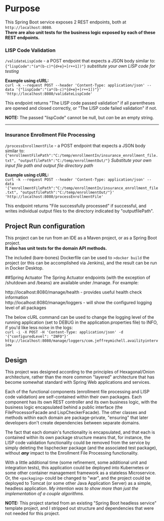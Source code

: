# Purpose

This Spring Boot service exposes 2 REST endpoints, both at `http://localhost:8080`.  
**There are also unit tests for the business logic exposed by each of these REST endpoints.**

### LISP Code Validation
`/validateLispCode` - a POST endpoint that expects a JSON body similar to:  
`{"lispCode":"(a*(b-c)*{d+e}+[r++1])"}`  _substitute your own LISP code for testing_

**Example using cURL:**  
`curl -k --request POST --header 'Content-Type: application/json' --data '{"lispCode":"(a*(b-c)*{d+e}+[r++1])"}' 'http://localhost:8080/validateLispCode'`

This endpoint returns "The LISP code passed validation" if all parentheses are opened and closed correctly, or "The LISP code failed validation" if not.

**NOTE:** The passed "lispCode" cannot be null, but _can_ be an empty string.

----
### Insurance Enrollment File Processing
`/processEnrollmentFile` - a POST endpoint that expects a JSON body similar to:  
`{"enrollmentFilePath":"C:/temp/enrollmentIn/insurance_enrollment_file.txt", "outputfilePath":"C:/temp/enrollmentOut/"}`  _Substitute your own input file path and output file directory path_

**Example using cURL:**  
`curl -k --request POST --header 'Content-Type: application/json' --data '{"enrollmentFilePath":"C:/temp/enrollmentIn/insurance_enrollment_file.txt", "outputfilePath":"C:/temp/enrollmentOut/"}' 'http://localhost:8080/processEnrollmentFile'`

This endpoint returns "File successfully processed" if successful, and writes individual output files to the directory indicated by "outputfilePath". 

## Project Run configuration
This project can be run from an IDE as a Maven project, or as a Spring Boot project.  
**It also has unit tests for the domain API methods.**

The included (bare-bones) Dockerfile can be used to `>docker build` the project (or this can be accomplished via Jenkins), and the result can be run in Docker Desktop.

##Spring Actuator
The Spring Actuator endpoints (with the exception of /shutdown and /beans) are available under /manage. For example:

http://localhost:8080/manage/health  - provides useful health check information  
http://localhost:8080/manage/loggers  - will show the configured logging level of all packages  

The below cURL command can be used to change the logging level of the running application (set to DEBUG in the application.properties file) to INFO, if you'd like less noise in the logs:  
`curl -i -X POST -H 'Content-Type: application/json' -d '{"configuredLevel": "INFO"}'  http://localhost:8080/manage/loggers/com.jeffreymichell.availityinterview`

## Design
This project was designed according to the principles of Hexagonal/Onion architecture, rather than the more common "layered" architecture that has become somewhat standard with Spring Web applications and services.

Each of the functional components (enrollment file processing and LISP code validation) are self-contained within their own packages. Each component has its own REST controller and its own business logic, with the business logic encapsulated behind a public interface (the FileProcessorFacade and LispCheckerFacade). The other classes and methods within each domain are package-private, "ensuring" that later developers don't create dependencies between separate domains.

The fact that each domain's functionality is encapsulated, and that each is contained within its own package structure means that, for instance, the LISP code validation functionality could be removed from the service by simply deleting the lispchecker package (and the associated test package), without **_any_** impact to the Enrollment File Processing functionality. 

With a little additional time (some refinement, some additional unit and integration tests), this application could be deployed into Kubernetes or some other container management framework as a stateless Microservice. Or, the `<packaging>` could be changed to "war", and the project could be deployed to Tomcat (or some other Java Application Server) as a simple, headless application. _My intention was to show more than just the implementation of a couple algorithms._

**NOTE:** This project started from an existing "Spring Boot headless service" template project, and I stripped out structure and dependencies that were not needed for this project.